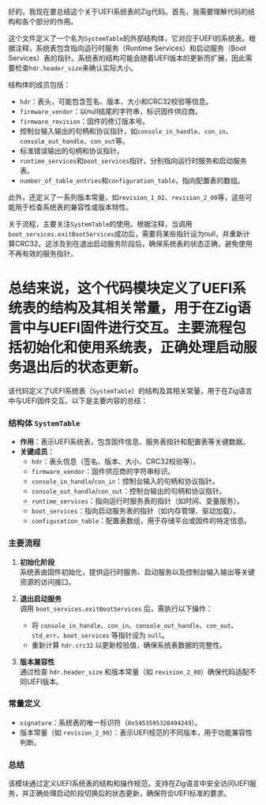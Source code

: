 好的，我现在要总结这个关于UEFI系统表的Zig代码。首先，我需要理解代码的结构和各个部分的作用。

这个文件定义了一个名为`SystemTable`的外部结构体，它对应于UEFI的系统表。根据注释，系统表包含指向运行时服务（Runtime Services）和启动服务（Boot Services）表的指针。系统表的结构可能会随着UEFI版本的更新而扩展，因此需要检查`hdr.header_size`来确认实际大小。

结构体的成员包括：
- `hdr`：表头，可能包含签名、版本、大小和CRC32校验等信息。
- `firmware_vendor`：以null结尾的字符串，标识固件供应商。
- `firmware_revision`：固件的修订版本号。
- 控制台输入输出的句柄和协议指针，如`console_in_handle`、`con_in`、`console_out_handle`、`con_out`等。
- 标准错误输出的句柄和协议指针。
- `runtime_services`和`boot_services`指针，分别指向运行时服务和启动服务表。
- `number_of_table_entries`和`configuration_table`，指向配置表的数组。

此外，还定义了一系列版本常量，如`revision_1_02`、`revision_2_00`等，这些可能用于检查系统表的兼容性或版本特性。

关于流程，主要关注`SystemTable`的使用。根据注释，当调用`boot_services.exitBootServices`成功后，需要将某些指针设为null，并重新计算CRC32。这涉及到在退出启动服务阶段后，确保系统表的状态正确，避免使用不再有效的服务指针。

总结来说，这个代码模块定义了UEFI系统表的结构及其相关常量，用于在Zig语言中与UEFI固件进行交互。主要流程包括初始化和使用系统表，正确处理启动服务退出后的状态更新。
================================================
该代码定义了UEFI系统表（`SystemTable`）的结构及其相关常量，用于在Zig语言中与UEFI固件交互。以下是主要内容的总结：

### 结构体 `SystemTable`
- **作用**：表示UEFI系统表，包含固件信息、服务表指针和配置表等关键数据。
- **关键成员**：
  - `hdr`：表头信息（签名、版本、大小、CRC32校验等）。
  - `firmware_vendor`：固件供应商的字符串标识。
  - `console_in_handle`/`con_in`：控制台输入的句柄和协议指针。
  - `console_out_handle`/`con_out`：控制台输出的句柄和协议指针。
  - `runtime_services`：指向运行时服务表的指针（如时间、变量服务）。
  - `boot_services`：指向启动服务表的指针（如内存管理、驱动加载）。
  - `configuration_table`：配置表数组，用于存储平台或固件的特定信息。

### 主要流程
1. **初始化阶段**  
   系统表由固件初始化，提供运行时服务、启动服务以及控制台输入输出等关键资源的访问接口。

2. **退出启动服务**  
   调用 `boot_services.exitBootServices` 后，需执行以下操作：
   - 将 `console_in_handle`、`con_in`、`console_out_handle`、`con_out`、`std_err`、`boot_services` 等指针设为 `null`。
   - 重新计算 `hdr.crc32` 以更新校验值，确保系统表数据的完整性。

3. **版本兼容性**  
   通过检查 `hdr.header_size` 和版本常量（如 `revision_2_80`）确保代码适配不同UEFI版本。

### 常量定义
- `signature`：系统表的唯一标识符（`0x5453595320494249`）。
- 版本常量（如 `revision_2_90`）：表示UEFI规范的不同版本，用于功能兼容性判断。

### 总结
该模块通过定义UEFI系统表的结构和操作规范，支持在Zig语言中安全访问UEFI服务，并正确处理启动阶段切换后的状态更新，确保符合UEFI标准的要求。
